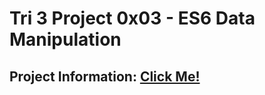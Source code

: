 # Tri 3 Project 0x03 - ES6 Data Manipulation
## Project Information: [Click Me!](https://intranet.hbtn.io/projects/1672)
 